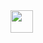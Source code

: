 <img src="https://github.com/user-attachments/assets/2a6b4c9d-e7f1-48bd-89c9-486153174ba2" height="36px">
